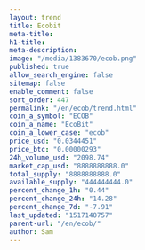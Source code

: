 ```yaml
---
layout: trend
title: Ecobit
meta-title: 
h1-title: 
meta-description: 
image: "/media/1383670/ecob.png"
published: true
allow_search_engine: false
sitemap: false
enable_comment: false
sort_order: 447
permalink: "/en/ecob/trend.html"
coin_a_symbol: "ECOB"
coin_a_name: "EcoBit"
coin_a_lower_case: "ecob"
price_usd: "0.0344451"
price_btc: "0.00000293"
24h_volume_usd: "2098.74"
market_cap_usd: "8888888888.0"
total_supply: "8888888888.0"
available_supply: "444444444.0"
percent_change_1h: "0.44"
percent_change_24h: "14.28"
percent_change_7d: "-7.91"
last_updated: "1517140757"
parent-url: "/en/ecob/"
author: Sam
---
```


